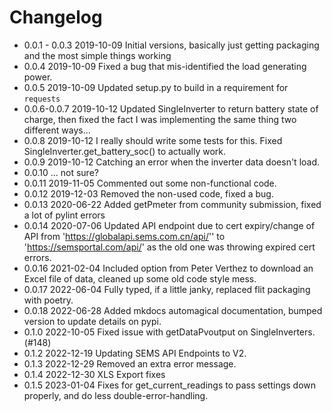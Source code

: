 
# Changelog

* 0.0.1 - 0.0.3 2019-10-09 Initial versions, basically just getting packaging and the most simple things working
* 0.0.4 2019-10-09 Fixed a bug that mis-identified the load generating power.
* 0.0.5 2019-10-09 Updated setup.py to build in a requirement for `requests`
* 0.0.6-0.0.7 2019-10-12 Updated SingleInverter to return battery state of charge, then fixed the fact I was implementing the same thing two different ways...
* 0.0.8 2019-10-12 I really should write some tests for this. Fixed SingleInverter.get_battery_soc() to actually work.
* 0.0.9 2019-10-12 Catching an error when the inverter data doesn't load.
* 0.0.10 ... not sure?
* 0.0.11 2019-11-05 Commented out some non-functional code.
* 0.0.12 2019-12-03 Removed the non-used code, fixed a bug.
* 0.0.13 2020-06-22 Added getPmeter from community submission, fixed a lot of pylint errors
* 0.0.14 2020-07-06 Updated API endpoint due to cert expiry/change of API from 'https://globalapi.sems.com.cn/api/'' to 'https://semsportal.com/api/' as the old one was throwing expired cert errors.
* 0.0.16 2021-02-04 Included option from Peter Verthez to download an Excel file of data, cleaned up some old code style mess.
* 0.0.17 2022-06-04 Fully typed, if a little janky, replaced flit packaging with poetry.
* 0.0.18 2022-06-28 Added mkdocs automagical documentation, bumped version to update details on pypi.
* 0.1.0 2022-10-05 Fixed issue with getDataPvoutput on SingleInverters. (#148)
* 0.1.2 2022-12-19 Updating SEMS API Endpoints to V2.
* 0.1.3 2022-12-29 Removed an extra error message.
* 0.1.4 2022-12-30 XLS Export fixes
* 0.1.5 2023-01-04 Fixes for get_current_readings to pass settings down properly, and do less double-error-handling.
